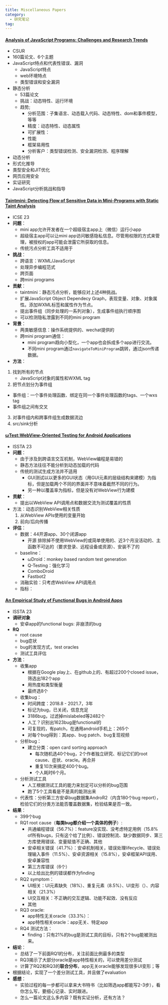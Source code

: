 ```yaml
---
title: Miscellaneous Papers
category:
  - 研究笔记
tag: 
---
```


#### [Analysis of JavaScript Programs: Challenges and Research Trends](https://doi.org/10.1145/3106741)
- CSUR
- 160篇论文、6个主题
- JavaScript特点和代表性错误、漏洞
  - JavaScript特点
  - web环境特点
  - 类型错误和安全漏洞
- 静态分析
  - 53篇论文
  - 挑战：动态特性、运行环境
  - 趋势;
    - 分析范围：子集语言、动态载入代码、动态特性、dom和事件模型，等等
    - 精度：动态特性、动态属性
    - 可扩展性：
    - 性能
    - 框架易用性
    - 分析客户：类型错误检测、安全漏洞检测、程序理解
- 动态分析
- 形式化推导
- 类型安全和JIT优化
- 网页应用安全
- 实证研究
- JavaScript分析挑战和指导

#### [Taintmini: Detecting Flow of Sensitive Data in Mini-Programs with Static Taint Analysis](https://ieeexplore.ieee.org/document/10172538)
- ICSE 23
- **问题**：
  - mini app允许开发者在一个超级宿主app上（微信）运行小app
  - 超级宿主app可以让mini app访问敏感隐私信息。尽管用权限的方式来管理，被授权的app可能会泄露它所获取的信息。
  - 传统污点分析工具不适用于
- **挑战**：
  - 跨语言：WXML/JavaScript
  - 处理异步编程范式
  - 跨页面
  - 跨mini programs
- **贡献**：
  - taintmini：静态污点分析，能够应对上述4种挑战。
  - 扩展JavaScript Object Dependecy Graph，表现变量、对象、对象属性。添加WXML标签和属性作为节点。
  - 提出事件组（同步处理的一系列对象），生成事件组执行顺序图
  - 可以检测隐私泄露到不同的mini program 
- **背景**：
  - 两类敏感信息：操作系统提供的、wechat提供的
  - 跨mini program通信：
    - mini program趋向小型化，一个app也会拆成多个app进行交流。
    - 不同mini program通过`navigateToMiniProgram`跳转，通过json传递数据。 
- **方法**：
1. 找到所有的节点
   - JavaScript对象的属性和WXML tag 
2. 把节点划分为事件组
  - 事件组：一个事件处理函数、绑定在同一个事件处理函数的tags、一个wxs  tag
  - 事件组之间有交叉 
3. 对事件组内和跨事件组生成数据流边
4. src/sink分析              

#### [ωTest:WebView-Oriented Testing for Android Applications]()
- ISSTA 23
- **问题**：
  - 由于涉及到跨语言交互机制，WebView编程是易错的
  - 静态方法往往不能分析到动态加载的代码
  - 传统的测试生成方法并不适用
    - GUI测试以以更多的GUI状态（用GUI元素的层级结构来建模）为指标，但是加载两个不同的界面并不意味着截然不同的行为。
    - 另一种以覆盖率为指标，但是没有对WebView行为建模
- **贡献**：
  - 提出以WebView API调用点和数据交流为测试覆盖的性质
- 方法：动态识别WebView相关性质
  1. 从WebView APIs使用的变量开始
  2. 前向/后向传播    
- **评估**：
  - 数据：44开源app、30个闭源app
    - 开源 排除掉不使用WebView的或简单使用的、近3个月没活动的、主函数不可达的（要求登录、远程设备或资源）、安装不了的 
  - baseline：
    - ωDroid：monkey based random test generation
    - Q-Testing：强化学习
    - ComboDroid
    - Fastbot2
  - 消融实验：只考虑WebView API调用点
  - 指标：


#### [An Empirical Study of Functional Bugs in Android Apps](https://dl.acm.org/doi/10.1145/3597926.3598138)
- ISSTA 23
- **调研对象** 
  - 安卓app的functional bugs: 非崩溃的bug
- **RQ**
  - root cause
  - bug症状
  - bug的发现方式，test oracles
  - 测试工具评估
- **方法**：
  - 收集app
    - 根据在Google play上、在github上的、有超过200个closed issue，筛选出182个app
    - 用热度和类型衡量
    - 最终选8个
  - 收集bug：
    - 时间跨度：2018.8 - 2021.7，3年
    - 标记为bug，已关闭，信息充足
    - 3186bug，过滤掉mislabeled等2482个
    - 人工？识别出1623bug是functional的
    - 可复现的，有patch，在通用android手机上：265个
    - 对每个bug得到：其app、bug patch、bug复现视频
  - 分析bug：
    - 建立分类：open card sorting approach
      - 每次随机选40个bug，2个作者独立研究、标记它们的root cause、症状、oracle。再合并
      - 重复10次来搞定400个bug。
      - 个人耗时6个月。
  - 分析测试工具
    - 人工根据测试工具的能力来划定可以分析的bug范围
    - 跑了5个工具看是不是真的能测出来
  - 代表性：分析第三方安卓bug数据集AndroR2（内含180个bug report），检验它们的分类方法能否覆盖数据集，检验结果是否一致。
- **结果**：  
  - 399个bug
  - RQ1 root cause（**每类bug都介绍一个具体的例子**）:
    - 共通编程错误（56.7%）：feature没实现、没考虑特定用例（15.8% of所有bugs，只有这个给了比例）、错误控制流、缺少数据同步、第三方库使用错误、变量赋值不正确、其他
    - 安卓相关错误（41.7%）：安卓机制相关，错误处理lifecycle、错误处理输入事件（11.5%）、安卓资源相关（15.8%），安卓框架API误用、安卓兼容性 
    - 第三方库错误（6个）
    - 以上给出比例的错误都作为finding
  - RQ2 symptom：
    - UI相关：UI元素缺失（18%）、重复元素（8.5%）、UI变形（）、内容相关（21.3%）
    - UI交互相关：不正确的交互逻辑、功能不起效、没有反应
    - 其他
  - RQ3 oracle:
    - app特性无关oracle（33.3%）：
    - app特性相关oracle：app无关、特定app
  - RQ4 测试方法：
    - finding：只有21%的bug是测试工具的目标，只有2个bug能被测出来。
- **结论**：
  - 总结了一下前面RQ1的分布，关注前面比例最多的类型
  - RQ3揭示了大部分oracle是app特性相关的，可以使用差分测试
  - 计算了RQ2和RQ3的**联合分布**，app无关oracle能够发现很多UI变形；等
- 根据结论，实现了一个差分测试工具，并且做了evaluation
- **感想**：
  - 实验过程的每一步都可以拿来大书特书（比如筛选app都能写2-3步），看你怎么写，要细心记录、实时跟进。
  - 怎么一篇论文这么多内容？既有实证分析，还有方法？
